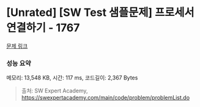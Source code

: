 # [Unrated] [SW Test 샘플문제] 프로세서 연결하기 - 1767 

[문제 링크](https://swexpertacademy.com/main/code/problem/problemDetail.do?contestProbId=AV4suNtaXFEDFAUf) 

### 성능 요약

메모리: 13,548 KB, 시간: 117 ms, 코드길이: 2,367 Bytes



> 출처: SW Expert Academy, https://swexpertacademy.com/main/code/problem/problemList.do